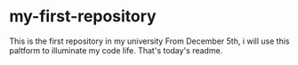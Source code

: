 # my-first-repository
This is the first repository in my university
From December 5th, i will use this paltform to illuminate my code life.
That's today's readme.

